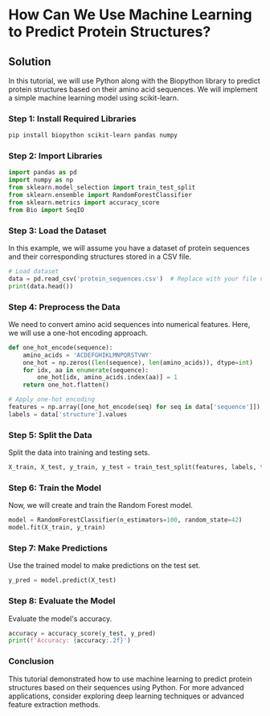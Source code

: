 # How Can We Use Machine Learning to Predict Protein Structures?

## Solution

In this tutorial, we will use Python along with the Biopython library to predict protein structures based on their amino acid sequences. We will implement a simple machine learning model using scikit-learn.

### Step 1: Install Required Libraries

```bash
pip install biopython scikit-learn pandas numpy
```

### Step 2: Import Libraries

```python
import pandas as pd
import numpy as np
from sklearn.model_selection import train_test_split
from sklearn.ensemble import RandomForestClassifier
from sklearn.metrics import accuracy_score
from Bio import SeqIO
```

### Step 3: Load the Dataset

In this example, we will assume you have a dataset of protein sequences and their corresponding structures stored in a CSV file.

```python
# Load dataset
data = pd.read_csv('protein_sequences.csv')  # Replace with your file name
print(data.head())
```

### Step 4: Preprocess the Data

We need to convert amino acid sequences into numerical features. Here, we will use a one-hot encoding approach.

```python
def one_hot_encode(sequence):
    amino_acids = 'ACDEFGHIKLMNPQRSTVWY'
    one_hot = np.zeros((len(sequence), len(amino_acids)), dtype=int)
    for idx, aa in enumerate(sequence):
        one_hot[idx, amino_acids.index(aa)] = 1
    return one_hot.flatten()

# Apply one-hot encoding
features = np.array([one_hot_encode(seq) for seq in data['sequence']])
labels = data['structure'].values
```

### Step 5: Split the Data

Split the data into training and testing sets.

```python
X_train, X_test, y_train, y_test = train_test_split(features, labels, test_size=0.2, random_state=42)
```

### Step 6: Train the Model

Now, we will create and train the Random Forest model.

```python
model = RandomForestClassifier(n_estimators=100, random_state=42)
model.fit(X_train, y_train)
```

### Step 7: Make Predictions

Use the trained model to make predictions on the test set.

```python
y_pred = model.predict(X_test)
```

### Step 8: Evaluate the Model

Evaluate the model's accuracy.

```python
accuracy = accuracy_score(y_test, y_pred)
print(f'Accuracy: {accuracy:.2f}')
```

### Conclusion

This tutorial demonstrated how to use machine learning to predict protein structures based on their sequences using Python. For more advanced applications, consider exploring deep learning techniques or advanced feature extraction methods.
